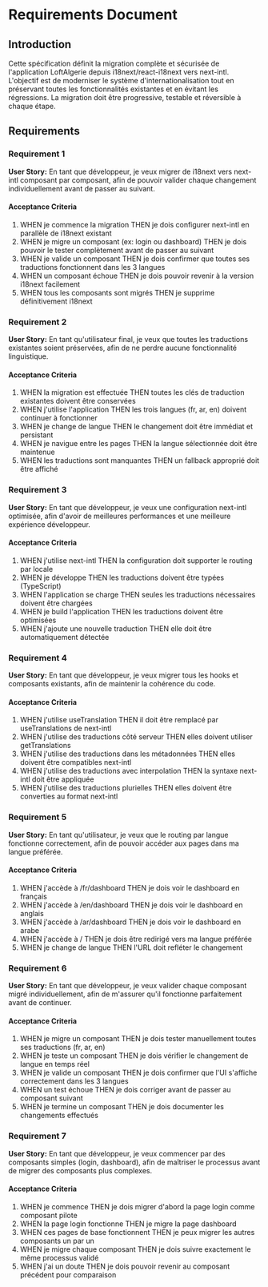 # Requirements Document

## Introduction

Cette spécification définit la migration complète et sécurisée de l'application LoftAlgerie depuis i18next/react-i18next vers next-intl. L'objectif est de moderniser le système d'internationalisation tout en préservant toutes les fonctionnalités existantes et en évitant les régressions. La migration doit être progressive, testable et réversible à chaque étape.

## Requirements

### Requirement 1

**User Story:** En tant que développeur, je veux migrer de i18next vers next-intl composant par composant, afin de pouvoir valider chaque changement individuellement avant de passer au suivant.

#### Acceptance Criteria

1. WHEN je commence la migration THEN je dois configurer next-intl en parallèle de i18next existant
2. WHEN je migre un composant (ex: login ou dashboard) THEN je dois pouvoir le tester complètement avant de passer au suivant
3. WHEN je valide un composant THEN je dois confirmer que toutes ses traductions fonctionnent dans les 3 langues
4. WHEN un composant échoue THEN je dois pouvoir revenir à la version i18next facilement
5. WHEN tous les composants sont migrés THEN je supprime définitivement i18next

### Requirement 2

**User Story:** En tant qu'utilisateur final, je veux que toutes les traductions existantes soient préservées, afin de ne perdre aucune fonctionnalité linguistique.

#### Acceptance Criteria

1. WHEN la migration est effectuée THEN toutes les clés de traduction existantes doivent être conservées
2. WHEN j'utilise l'application THEN les trois langues (fr, ar, en) doivent continuer à fonctionner
3. WHEN je change de langue THEN le changement doit être immédiat et persistant
4. WHEN je navigue entre les pages THEN la langue sélectionnée doit être maintenue
5. WHEN les traductions sont manquantes THEN un fallback approprié doit être affiché

### Requirement 3

**User Story:** En tant que développeur, je veux une configuration next-intl optimisée, afin d'avoir de meilleures performances et une meilleure expérience développeur.

#### Acceptance Criteria

1. WHEN j'utilise next-intl THEN la configuration doit supporter le routing par locale
2. WHEN je développe THEN les traductions doivent être typées (TypeScript)
3. WHEN l'application se charge THEN seules les traductions nécessaires doivent être chargées
4. WHEN je build l'application THEN les traductions doivent être optimisées
5. WHEN j'ajoute une nouvelle traduction THEN elle doit être automatiquement détectée

### Requirement 4

**User Story:** En tant que développeur, je veux migrer tous les hooks et composants existants, afin de maintenir la cohérence du code.

#### Acceptance Criteria

1. WHEN j'utilise useTranslation THEN il doit être remplacé par useTranslations de next-intl
2. WHEN j'utilise des traductions côté serveur THEN elles doivent utiliser getTranslations
3. WHEN j'utilise des traductions dans les métadonnées THEN elles doivent être compatibles next-intl
4. WHEN j'utilise des traductions avec interpolation THEN la syntaxe next-intl doit être appliquée
5. WHEN j'utilise des traductions plurielles THEN elles doivent être converties au format next-intl

### Requirement 5

**User Story:** En tant qu'utilisateur, je veux que le routing par langue fonctionne correctement, afin de pouvoir accéder aux pages dans ma langue préférée.

#### Acceptance Criteria

1. WHEN j'accède à /fr/dashboard THEN je dois voir le dashboard en français
2. WHEN j'accède à /en/dashboard THEN je dois voir le dashboard en anglais
3. WHEN j'accède à /ar/dashboard THEN je dois voir le dashboard en arabe
4. WHEN j'accède à / THEN je dois être redirigé vers ma langue préférée
5. WHEN je change de langue THEN l'URL doit refléter le changement

### Requirement 6

**User Story:** En tant que développeur, je veux valider chaque composant migré individuellement, afin de m'assurer qu'il fonctionne parfaitement avant de continuer.

#### Acceptance Criteria

1. WHEN je migre un composant THEN je dois tester manuellement toutes ses traductions (fr, ar, en)
2. WHEN je teste un composant THEN je dois vérifier le changement de langue en temps réel
3. WHEN je valide un composant THEN je dois confirmer que l'UI s'affiche correctement dans les 3 langues
4. WHEN un test échoue THEN je dois corriger avant de passer au composant suivant
5. WHEN je termine un composant THEN je dois documenter les changements effectués

### Requirement 7

**User Story:** En tant que développeur, je veux commencer par des composants simples (login, dashboard), afin de maîtriser le processus avant de migrer des composants plus complexes.

#### Acceptance Criteria

1. WHEN je commence THEN je dois migrer d'abord la page login comme composant pilote
2. WHEN la page login fonctionne THEN je migre la page dashboard
3. WHEN ces pages de base fonctionnent THEN je peux migrer les autres composants un par un
4. WHEN je migre chaque composant THEN je dois suivre exactement le même processus validé
5. WHEN j'ai un doute THEN je dois pouvoir revenir au composant précédent pour comparaison